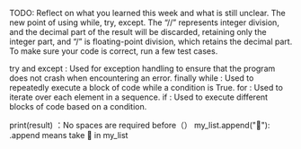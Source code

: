 TODO: Reflect on what you learned this week and what is still unclear.
 The new point of using while, try, except. The “//” represents integer division, and the decimal part of the result will be discarded, retaining only the integer part, and “/” is floating-point division, which retains the decimal part. To make sure your code is correct, run a few test cases.

try and except : Used for exception handling to ensure that the program does not crash when encountering an error.
finally
while : Used to repeatedly execute a block of code while a condition is True.
for : Used to iterate over each element in a sequence.
if : Used to execute different blocks of code based on a condition.

print(result)  ：No spaces are required before（）
my_list.append("🌹"): .append means take 🌹 in my_list